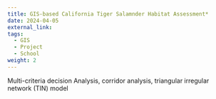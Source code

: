 ```yaml
---
title: GIS-based California Tiger Salamnder Habitat Assessment*
date: 2024-04-05
external_link:
tags:
  - GIS
  - Project
  - School
weight: 2
---
```

Multi-criteria decision Analysis, corridor analysis, triangular irregular network (TIN) model
<!--more-->
